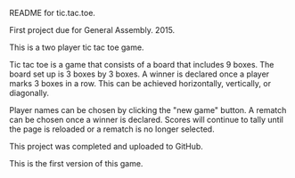 README for tic.tac.toe.

First project due for General Assembly. 2015.



This is a two player tic tac toe game.

Tic tac toe is a game that consists of a board that includes 9 boxes. The board set up is 3 boxes by 3 boxes. A winner is declared once a player marks 3 boxes in a row. This can be achieved horizontally, vertically, or diagonally.

Player names can be chosen by clicking the "new game" button. A rematch can be chosen once a winner is declared. Scores will continue to tally until the page is reloaded or a rematch is no longer selected.

This project was completed and uploaded to GitHub.

This is the first version of this game.
